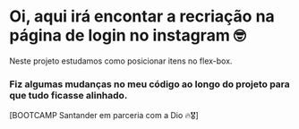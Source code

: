 # Oi, aqui irá encontar a recriação na página de login no instagram :nerd_face:

Neste projeto estudamos como posicionar itens no flex-box.

### Fiz algumas mudanças no meu código ao longo do projeto para que tudo ficasse alinhado. 

[BOOTCAMP Santander em parceria com a Dio :fire::medal_military:]
